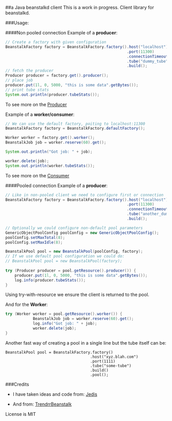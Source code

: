##a Java beanstalkd client
This is a work in progress. Client library for beanstalkd.

###Usage:

####Non pooled connection
Example of a **producer**:

```java
// Create a factory with given configuration
BeanstalkFactory factory = BeanstalkFactory.factory().host("localhost")
												     .port(11300)
												     .connectionTimeout(5000)
												     .tube("dummy_tube")
												     .build();
// fetch the producer
Producer producer = factory.get().producer();
// place job
producer.put(1l, 0, 5000, "this is some data".getBytes());
// print tube stats
System.out.println(producer.tubeStats());
```
To see more on the [Producer](/src/main/java/com/beanstalkd/clients/bstalkj/Producer.java)

Example of a **worker/consumer**:

```java
// We can use the default factory, poiting to localhost:11300
BeanstalkFactory factory = BeanstalkFactory.defaultFactory();

Worker worker = factory.get().worker();
BeanstalkJob job = worker.reserve(60).get();

System.out.println("Got job: " + job);

worker.delete(job);
System.out.println(worker.tubeStats());
```
To see more on the [Consumer](/src/main/java/com/beanstalkd/clients/bstalkj/Consumer.java)

####Pooled connection
Example of a **producer**:

```java
// Like in non-pooled client we need to configure first or connection
BeanstalkFactory factory = BeanstalkFactory.factory().host("localhost")
												     .port(11300)
												     .connectionTimeout(5000)
												     .tube("another_dummy_tube")
												     .build();

// Optionally we could configure non-default pool parameters
GenericObjectPoolConfig poolConfig = new GenericObjectPoolConfig();
poolConfig.setMaxTotal(8);
poolConfig.setMaxIdle(8);

BeanstalkPool pool = new BeanstalkPool(poolConfig, factory);
// If we use default pool configuration we could do:
// BeanstalkPool pool = new BeanstalkPool(factory);
					
try (Producer producer = pool.getResource().producer()) {
	producer.put(1l, 0, 5000, "this is some data".getBytes());
	log.info(producer.tubeStats());
}						 												 
```

Using try-with-resource we ensure the client is returned to the pool.

And for the **Worker**:

```java
try (Worker worker = pool.getResource().worker()) {
			BeanstalkJob job = worker.reserve(60).get();
			log.info("Got job: " + job);
			worker.delete(job);
}
```

Another fast way of creating a pool in a single line but the tube itself can be:

```
BeanstalkPool pool = BeanstalkFactory.factory()
                                     .host("xyz.blah.com")
                                     .port(1111)
                                     .tube("some-tube")
                                     .build()
                                     .pool();
```


###Credits

+ I have taken ideas and code from: [Jedis](https://github.com/xetorthio/jedis)

+ And from: [TrendrrBeanstalk](https://github.com/dustismo/TrendrrBeanstalk)

License is MIT

